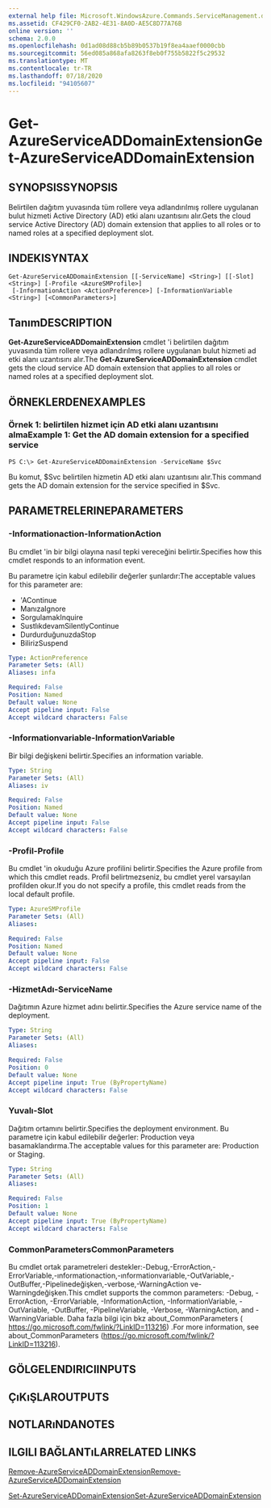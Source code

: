 ```yaml
---
external help file: Microsoft.WindowsAzure.Commands.ServiceManagement.dll-Help.xml
ms.assetid: CF429CF0-2AB2-4E31-8A0D-AE5C8D77A76B
online version: ''
schema: 2.0.0
ms.openlocfilehash: 0d1ad08d88cb5b89b0537b19f8ea4aaef0000cbb
ms.sourcegitcommit: 56ed085a868afa8263f8eb0f755b5822f5c29532
ms.translationtype: MT
ms.contentlocale: tr-TR
ms.lasthandoff: 07/18/2020
ms.locfileid: "94105607"
---
```

# <span data-ttu-id="1a30a-101">Get-AzureServiceADDomainExtension</span><span class="sxs-lookup"><span data-stu-id="1a30a-101">Get-AzureServiceADDomainExtension</span></span>

## <span data-ttu-id="1a30a-102">SYNOPSIS</span><span class="sxs-lookup"><span data-stu-id="1a30a-102">SYNOPSIS</span></span>
<span data-ttu-id="1a30a-103">Belirtilen dağıtım yuvasında tüm rollere veya adlandırılmış rollere uygulanan bulut hizmeti Active Directory (AD) etki alanı uzantısını alır.</span><span class="sxs-lookup"><span data-stu-id="1a30a-103">Gets the cloud service Active Directory (AD) domain extension that applies to all roles or to named roles at a specified deployment slot.</span></span>

## <span data-ttu-id="1a30a-104">INDEKI</span><span class="sxs-lookup"><span data-stu-id="1a30a-104">SYNTAX</span></span>

```
Get-AzureServiceADDomainExtension [[-ServiceName] <String>] [[-Slot] <String>] [-Profile <AzureSMProfile>]
 [-InformationAction <ActionPreference>] [-InformationVariable <String>] [<CommonParameters>]
```

## <span data-ttu-id="1a30a-105">Tanım</span><span class="sxs-lookup"><span data-stu-id="1a30a-105">DESCRIPTION</span></span>
<span data-ttu-id="1a30a-106">**Get-AzureServiceADDomainExtension** cmdlet 'i belirtilen dağıtım yuvasında tüm rollere veya adlandırılmış rollere uygulanan bulut hizmeti ad etki alanı uzantısını alır.</span><span class="sxs-lookup"><span data-stu-id="1a30a-106">The **Get-AzureServiceADDomainExtension** cmdlet gets the cloud service AD domain extension that applies to all roles or named roles at a specified deployment slot.</span></span>

## <span data-ttu-id="1a30a-107">ÖRNEKLERDEN</span><span class="sxs-lookup"><span data-stu-id="1a30a-107">EXAMPLES</span></span>

### <span data-ttu-id="1a30a-108">Örnek 1: belirtilen hizmet için AD etki alanı uzantısını alma</span><span class="sxs-lookup"><span data-stu-id="1a30a-108">Example 1: Get the AD domain extension for a specified service</span></span>
```
PS C:\> Get-AzureServiceADDomainExtension -ServiceName $Svc
```

<span data-ttu-id="1a30a-109">Bu komut, $Svc belirtilen hizmetin AD etki alanı uzantısını alır.</span><span class="sxs-lookup"><span data-stu-id="1a30a-109">This command gets the AD domain extension for the service specified in $Svc.</span></span>

## <span data-ttu-id="1a30a-110">PARAMETRELERINE</span><span class="sxs-lookup"><span data-stu-id="1a30a-110">PARAMETERS</span></span>

### <span data-ttu-id="1a30a-111">-Informationaction</span><span class="sxs-lookup"><span data-stu-id="1a30a-111">-InformationAction</span></span>
<span data-ttu-id="1a30a-112">Bu cmdlet 'in bir bilgi olayına nasıl tepki vereceğini belirtir.</span><span class="sxs-lookup"><span data-stu-id="1a30a-112">Specifies how this cmdlet responds to an information event.</span></span>

<span data-ttu-id="1a30a-113">Bu parametre için kabul edilebilir değerler şunlardır:</span><span class="sxs-lookup"><span data-stu-id="1a30a-113">The acceptable values for this parameter are:</span></span>

- <span data-ttu-id="1a30a-114">'A</span><span class="sxs-lookup"><span data-stu-id="1a30a-114">Continue</span></span>
- <span data-ttu-id="1a30a-115">Manıza</span><span class="sxs-lookup"><span data-stu-id="1a30a-115">Ignore</span></span>
- <span data-ttu-id="1a30a-116">Sorgulamak</span><span class="sxs-lookup"><span data-stu-id="1a30a-116">Inquire</span></span>
- <span data-ttu-id="1a30a-117">Sustlıkdevam</span><span class="sxs-lookup"><span data-stu-id="1a30a-117">SilentlyContinue</span></span>
- <span data-ttu-id="1a30a-118">Durdurduğunuzda</span><span class="sxs-lookup"><span data-stu-id="1a30a-118">Stop</span></span>
- <span data-ttu-id="1a30a-119">Biliriz</span><span class="sxs-lookup"><span data-stu-id="1a30a-119">Suspend</span></span>

```yaml
Type: ActionPreference
Parameter Sets: (All)
Aliases: infa

Required: False
Position: Named
Default value: None
Accept pipeline input: False
Accept wildcard characters: False
```

### <span data-ttu-id="1a30a-120">-Informationvariable</span><span class="sxs-lookup"><span data-stu-id="1a30a-120">-InformationVariable</span></span>
<span data-ttu-id="1a30a-121">Bir bilgi değişkeni belirtir.</span><span class="sxs-lookup"><span data-stu-id="1a30a-121">Specifies an information variable.</span></span>

```yaml
Type: String
Parameter Sets: (All)
Aliases: iv

Required: False
Position: Named
Default value: None
Accept pipeline input: False
Accept wildcard characters: False
```

### <span data-ttu-id="1a30a-122">-Profil</span><span class="sxs-lookup"><span data-stu-id="1a30a-122">-Profile</span></span>
<span data-ttu-id="1a30a-123">Bu cmdlet 'in okuduğu Azure profilini belirtir.</span><span class="sxs-lookup"><span data-stu-id="1a30a-123">Specifies the Azure profile from which this cmdlet reads.</span></span>
<span data-ttu-id="1a30a-124">Profil belirtmezseniz, bu cmdlet yerel varsayılan profilden okur.</span><span class="sxs-lookup"><span data-stu-id="1a30a-124">If you do not specify a profile, this cmdlet reads from the local default profile.</span></span>

```yaml
Type: AzureSMProfile
Parameter Sets: (All)
Aliases: 

Required: False
Position: Named
Default value: None
Accept pipeline input: False
Accept wildcard characters: False
```

### <span data-ttu-id="1a30a-125">-HizmetAdı</span><span class="sxs-lookup"><span data-stu-id="1a30a-125">-ServiceName</span></span>
<span data-ttu-id="1a30a-126">Dağıtımın Azure hizmet adını belirtir.</span><span class="sxs-lookup"><span data-stu-id="1a30a-126">Specifies the Azure service name of the deployment.</span></span>

```yaml
Type: String
Parameter Sets: (All)
Aliases: 

Required: False
Position: 0
Default value: None
Accept pipeline input: True (ByPropertyName)
Accept wildcard characters: False
```

### <span data-ttu-id="1a30a-127">Yuvalı</span><span class="sxs-lookup"><span data-stu-id="1a30a-127">-Slot</span></span>
<span data-ttu-id="1a30a-128">Dağıtım ortamını belirtir.</span><span class="sxs-lookup"><span data-stu-id="1a30a-128">Specifies the deployment environment.</span></span>
<span data-ttu-id="1a30a-129">Bu parametre için kabul edilebilir değerler: Production veya basamaklandırma.</span><span class="sxs-lookup"><span data-stu-id="1a30a-129">The acceptable values for this parameter are: Production or Staging.</span></span>

```yaml
Type: String
Parameter Sets: (All)
Aliases: 

Required: False
Position: 1
Default value: None
Accept pipeline input: True (ByPropertyName)
Accept wildcard characters: False
```

### <span data-ttu-id="1a30a-130">CommonParameters</span><span class="sxs-lookup"><span data-stu-id="1a30a-130">CommonParameters</span></span>
<span data-ttu-id="1a30a-131">Bu cmdlet ortak parametreleri destekler:-Debug,-ErrorAction,-ErrorVariable,-ınformationaction,-ınformationvariable,-OutVariable,-OutBuffer,-Pipelinedeğişken,-verbose,-WarningAction ve-Warningdeğişken.</span><span class="sxs-lookup"><span data-stu-id="1a30a-131">This cmdlet supports the common parameters: -Debug, -ErrorAction, -ErrorVariable, -InformationAction, -InformationVariable, -OutVariable, -OutBuffer, -PipelineVariable, -Verbose, -WarningAction, and -WarningVariable.</span></span> <span data-ttu-id="1a30a-132">Daha fazla bilgi için bkz about_CommonParameters ( https://go.microsoft.com/fwlink/?LinkID=113216) .</span><span class="sxs-lookup"><span data-stu-id="1a30a-132">For more information, see about_CommonParameters (https://go.microsoft.com/fwlink/?LinkID=113216).</span></span>

## <span data-ttu-id="1a30a-133">GÖLGELENDIRICI</span><span class="sxs-lookup"><span data-stu-id="1a30a-133">INPUTS</span></span>

## <span data-ttu-id="1a30a-134">ÇıKıŞLAR</span><span class="sxs-lookup"><span data-stu-id="1a30a-134">OUTPUTS</span></span>

## <span data-ttu-id="1a30a-135">NOTLARıNDA</span><span class="sxs-lookup"><span data-stu-id="1a30a-135">NOTES</span></span>

## <span data-ttu-id="1a30a-136">ILGILI BAĞLANTıLAR</span><span class="sxs-lookup"><span data-stu-id="1a30a-136">RELATED LINKS</span></span>

[<span data-ttu-id="1a30a-137">Remove-AzureServiceADDomainExtension</span><span class="sxs-lookup"><span data-stu-id="1a30a-137">Remove-AzureServiceADDomainExtension</span></span>](./Remove-AzureServiceADDomainExtension.md)

[<span data-ttu-id="1a30a-138">Set-AzureServiceADDomainExtension</span><span class="sxs-lookup"><span data-stu-id="1a30a-138">Set-AzureServiceADDomainExtension</span></span>](./Set-AzureServiceADDomainExtension.md)


